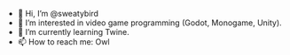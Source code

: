 - 👋 Hi, I’m @sweatybird
- 👀 I’m interested in video game programming (Godot, Monogame, Unity).
- 🌱 I’m currently learning Twine.
- 📫 How to reach me: Owl
